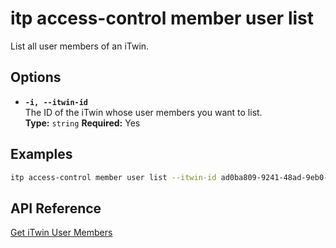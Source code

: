 # itp access-control member user list

List all user members of an iTwin.

## Options

- **`-i, --itwin-id`**  
  The ID of the iTwin whose user members you want to list.  
  **Type:** `string` **Required:** Yes

## Examples

```bash
itp access-control member user list --itwin-id ad0ba809-9241-48ad-9eb0-c8038c1a1d51
```

## API Reference

[Get iTwin User Members](https://developer.bentley.com/apis/access-control-v2/operations/get-itwin-user-members/)